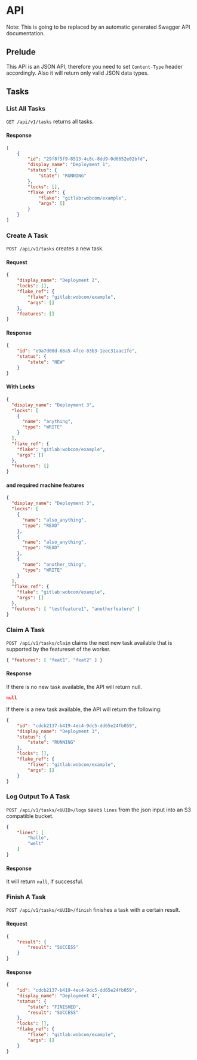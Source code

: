 # API 

Note: This is going to be replaced by an automatic generated Swagger API documentation.

## Prelude

This API is an JSON API, therefore you need to set `Content-Type` header accordingly. Also it will return only valid JSON data types.

## Tasks

### List All Tasks

`GET /api/v1/tasks` returns all tasks.  
#### Response 
```json
[
    {
        "id": "29f8f5f9-8513-4c8c-8dd9-0d6652e02bfd",
        "display_name": "Deployment 1",
        "status": {
            "state": "RUNNING"
        },
        "locks": [],
        "flake_ref": {
            "flake": "gitlab:wobcom/example",
            "args": []
        }
    }
]
```

### Create A Task

`POST /api/v1/tasks` creates a new task.

#### Request

```json
{
    "display_name": "Deployment 2",
    "locks": [],
    "flake_ref": {
        "flake": "gitlab:wobcom/example",
        "args": []
    },
    "features": []
}
```

#### Response

```json
{
    "id": "e9a7d00d-68a5-4fce-83b3-1eec31aac1fe",
    "status": {
        "state": "NEW"
    }
}
```

#### With Locks

```json
{
  "display_name": "Deployment 3",
  "locks": [
    {
      "name": "anything",
      "type": "WRITE"
    }
  ],
  "flake_ref": {
    "flake": "gitlab:wobcom/example",
    "args": []
  },
  "features": []
}
```
#### and required machine features
```json
{
  "display_name": "Deployment 3",
  "locks": [
    {
      "name": "also_anything",
      "type": "READ"
    },
    {
      "name": "also_anything",
      "type": "READ"
    },
    {
      "name": "another_thing",
      "type": "WRITE"
    }
  ],
  "flake_ref": {
    "flake": "gitlab:wobcom/example",
    "args": []
  },
  "features": [ "testfeature1", "anotherfeature" ]
}
```
### Claim A Task

`POST /api/v1/tasks/claim` claims the next new task available that is supported by the featureset of the worker.

```json
{ "features": [ "feat1", "feat2" ] }
```

#### Response

If there is no new task available, the API will return null.

```json
null
```

If there is a new task available, the API will return the following:

```json
{
    "id": "cdcb2137-b419-4ec4-9dc5-dd65e24fb059",
    "display_name": "Deployment 3",
    "status": {
        "state": "RUNNING"
    },
    "locks": [],
    "flake_ref": {
        "flake": "gitlab:wobcom/example",
        "args": []
    }
}
```

### Log Output To A Task

`POST /api/v1/tasks/<UUID>/logs` saves `lines` from the json input into an S3 compatible bucket.

```json
{
    "lines": [
        "hallo",
        "welt"
    ]
}
```

#### Response

It will return `null`, if successful.

### Finish A Task

`POST /api/v1/tasks/<UUID>/finish` finishes a task with a certain result.

#### Request 

```json
{
    "result": {
        "result": "SUCCESS"
    }
}
```

#### Response
```json
{
    "id": "cdcb2137-b419-4ec4-9dc5-dd65e24fb059",
    "display_name": "Deployment 4",
    "status": {
        "state": "FINISHED",
        "result": "SUCCESS"
    },
    "locks": [],
    "flake_ref": {
        "flake": "gitlab:wobcom/example",
        "args": []
    }
}
```
